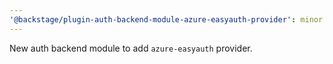 ```yaml
---
'@backstage/plugin-auth-backend-module-azure-easyauth-provider': minor
---
```


New auth backend module to add `azure-easyauth` provider.
